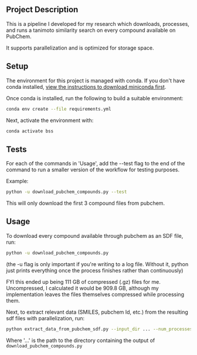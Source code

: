 ## Project Description

This is a pipeline I developed for my research which downloads, processes, and runs a tanimoto similarity search on every compound available on PubChem. 

It supports parallelization and is optimized for storage space.

## Setup

The environment for this project is managed with conda. If you don't have conda installed, [view the instructions to download miniconda first](https://www.anaconda.com/docs/getting-started/miniconda/install).

Once conda is installed, run the following to build a suitable environment:

```bash
conda env create --file requirements.yml
```

Next, activate the environment with:

```bash
conda activate bss
```

## Tests

For each of the commands in 'Usage', add the --test flag to the end of the command to run a smaller version of the workflow for testing purposes.

Example:

```bash
python -u download_pubchem_compounds.py --test
```

This will only download the first 3 compound files from pubchem.

## Usage

To download every compound available through pubchem as an SDF file, run:

```bash
python -u download_pubchem_compounds.py
```

(the -u flag is only important if you're writing to a log file. Without it, python just prints everything once the process finishes rather than continuously)

FYI this ended up being 111 GB of compressed (.gz) files for me. Uncompressed, I calculated it would be 909.8 GB, although my implementation leaves the files themselves compressed while processing them.

Next, to extract relevant data (SMILES, pubchem Id, etc.) from the resulting sdf files with parallelization, run:

```bash
python extract_data_from_pubchem_sdf.py --input_dir ... --num_processes -1
```

Where '...' is the path to the directory containing the output of `download_pubchem_compounds.py`

